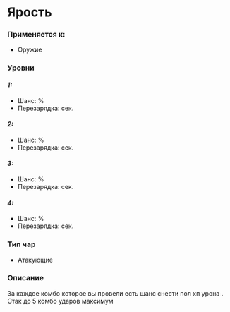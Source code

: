# Ярость

### Применяется к:

* Оружие

### Уровни

#### _1:_&#x20;

* Шанс: %
* Перезарядка:  сек.

#### _2:_

* Шанс: %
* Перезарядка:  сек.&#x20;

#### _3:_&#x20;

* Шанс: %
* Перезарядка:  сек.

#### _4:_

* Шанс: %
* Перезарядка:  сек.&#x20;

### Тип чар

* Атакующие

### Описание&#x20;

За каждое комбо которое вы провели есть шанс снести пол хп урона . Стак до 5 комбо ударов максимум&#x20;
